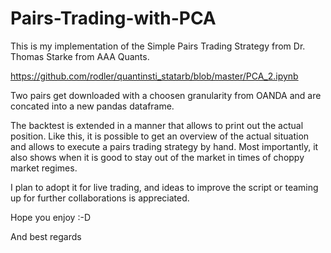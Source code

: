 # Pairs-Trading-with-PCA

This is my implementation of the Simple Pairs Trading Strategy from Dr. Thomas Starke from AAA Quants. 

https://github.com/rodler/quantinsti_statarb/blob/master/PCA_2.ipynb

Two pairs get downloaded with a choosen granularity from OANDA and are concated into a new pandas dataframe. 

The backtest is extended in a manner that allows to print out the actual position. Like this, it is possible to get an overview 
of the actual situation and allows to execute a pairs trading strategy by hand. 
Most importantly, it also shows when it is good to stay out of the market in times of choppy market regimes. 

I plan to adopt it for live trading, and ideas to improve the script or teaming up for further collaborations is appreciated. 

Hope you enjoy :-D 

And best regards
